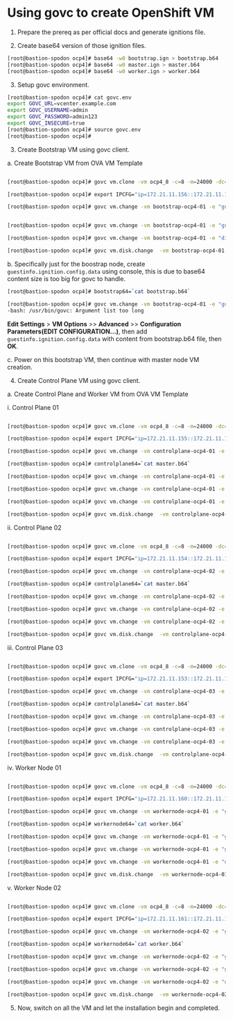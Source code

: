 # Using govc to create OpenShift VM


1. Prepare the prereq as per official docs and generate ignitions file.

2. Create base64 version of those ignition files.

```bash
[root@bastion-spodon ocp4]# base64 -w0 bootstrap.ign > bootstrap.b64
[root@bastion-spodon ocp4]# base64 -w0 master.ign > master.b64
[root@bastion-spodon ocp4]# base64 -w0 worker.ign > worker.b64
```

3. Setup govc environment.
```bash
[root@bastion-spodon ocp4]# cat govc.env 
export GOVC_URL=vcenter.example.com
export GOVC_USERNAME=admin
export GOVC_PASSWORD=admin123
export GOVC_INSECURE=true
[root@bastion-spodon ocp4]# source govc.env 
[root@bastion-spodon ocp4]# 

```

3. Create Bootstrap VM using govc client.

a. Create Bootstrap VM from OVA VM Template

```bash

[root@bastion-spodon ocp4]# govc vm.clone -vm ocp4_8 -c=8 -m=24000 -dc="vSAN Datacenter" -ds=vsanDatastore -folder="Din VM" -net="1G DSwitch-Mgmt Network-ephemeral"  -on=false -debug=true bootstrap-ocp4-01

[root@bastion-spodon ocp4]# export IPCFG="ip=172.21.11.156::172.21.11.1:255.255.255.0:::none nameserver=172.21.11.151"

[root@bastion-spodon ocp4]# govc vm.change -vm bootstrap-ocp4-01 -e "guestinfo.afterburn.initrd.network-kargs=${IPCFG}"


[root@bastion-spodon ocp4]# govc vm.change -vm bootstrap-ocp4-01 -e "guestinfo.ignition.config.data.encoding=base64"

[root@bastion-spodon ocp4]# govc vm.change -vm bootstrap-ocp4-01 -e "disk.EnableUUID=true"

[root@bastion-spodon ocp4]# govc vm.disk.change  -vm bootstrap-ocp4-01 -disk.key=0 -size 50G
```


b. Specifically just for the boostrap node, create `guestinfo.ignition.config.data` using console, this is due to base64 content size is too big for govc to handle.

```bash
[root@bastion-spodon ocp4]# bootstrap64=`cat bootstrap.b64`

[root@bastion-spodon ocp4]# govc vm.change -vm bootstrap-ocp4-01 -e "guestinfo.ignition.config.data=${bootstrap64}"
-bash: /usr/bin/govc: Argument list too long
```

 **Edit Settings** > **VM Options** >> **Advanced** >> **Configuration Parameters(EDIT CONFIGURATION...)**, then add `guestinfo.ignition.config.data` with content from bootstrap.b64 file, then **OK**.

c. Power on this bootstrap VM, then continue with master node VM creation.

4. Create Control Plane VM using govc client.

a. Create Control Plane and Worker VM from OVA VM Template

i. Control Plane 01
```bash

[root@bastion-spodon ocp4]# govc vm.clone -vm ocp4_8 -c=8 -m=24000 -dc="vSAN Datacenter" -ds=vsanDatastore -folder="Din VM" -net="1G DSwitch-Mgmt Network-ephemeral"  -on=false -debug=true controlplane-ocp4-01

[root@bastion-spodon ocp4]# export IPCFG="ip=172.21.11.155::172.21.11.1:255.255.255.0:::none nameserver=172.21.11.151"

[root@bastion-spodon ocp4]# govc vm.change -vm controlplane-ocp4-01 -e "guestinfo.afterburn.initrd.network-kargs=${IPCFG}"

[root@bastion-spodon ocp4]# controlplane64=`cat master.b64`

[root@bastion-spodon ocp4]# govc vm.change -vm controlplane-ocp4-01 -e "guestinfo.ignition.config.data=${controlplane64}"

[root@bastion-spodon ocp4]# govc vm.change -vm controlplane-ocp4-01 -e "guestinfo.ignition.config.data.encoding=base64"

[root@bastion-spodon ocp4]# govc vm.change -vm controlplane-ocp4-01 -e "disk.EnableUUID=true"

[root@bastion-spodon ocp4]# govc vm.disk.change  -vm controlplane-ocp4-01 -disk.key=0 -size 100G
``` 


ii. Control Plane 02
```bash

[root@bastion-spodon ocp4]# govc vm.clone -vm ocp4_8 -c=8 -m=24000 -dc="vSAN Datacenter" -ds=vsanDatastore -folder="Din VM" -net="1G DSwitch-Mgmt Network-ephemeral"  -on=false -debug=true controlplane-ocp4-02

[root@bastion-spodon ocp4]# export IPCFG="ip=172.21.11.154::172.21.11.1:255.255.255.0:::none nameserver=172.21.11.151"

[root@bastion-spodon ocp4]# govc vm.change -vm controlplane-ocp4-02 -e "guestinfo.afterburn.initrd.network-kargs=${IPCFG}"

[root@bastion-spodon ocp4]# controlplane64=`cat master.b64`

[root@bastion-spodon ocp4]# govc vm.change -vm controlplane-ocp4-02 -e "guestinfo.ignition.config.data=${controlplane64}"

[root@bastion-spodon ocp4]# govc vm.change -vm controlplane-ocp4-02 -e "guestinfo.ignition.config.data.encoding=base64"

[root@bastion-spodon ocp4]# govc vm.change -vm controlplane-ocp4-02 -e "disk.EnableUUID=true"

[root@bastion-spodon ocp4]# govc vm.disk.change  -vm controlplane-ocp4-02 -disk.key=0 -size 100G
``` 

iii. Control Plane 03
```bash

[root@bastion-spodon ocp4]# govc vm.clone -vm ocp4_8 -c=8 -m=24000 -dc="vSAN Datacenter" -ds=vsanDatastore -folder="Din VM" -net="1G DSwitch-Mgmt Network-ephemeral"  -on=false -debug=true controlplane-ocp4-03

[root@bastion-spodon ocp4]# export IPCFG="ip=172.21.11.153::172.21.11.1:255.255.255.0:::none nameserver=172.21.11.151"

[root@bastion-spodon ocp4]# govc vm.change -vm controlplane-ocp4-03 -e "guestinfo.afterburn.initrd.network-kargs=${IPCFG}"

[root@bastion-spodon ocp4]# controlplane64=`cat master.b64`

[root@bastion-spodon ocp4]# govc vm.change -vm controlplane-ocp4-03 -e "guestinfo.ignition.config.data=${controlplane64}"

[root@bastion-spodon ocp4]# govc vm.change -vm controlplane-ocp4-03 -e "guestinfo.ignition.config.data.encoding=base64"

[root@bastion-spodon ocp4]# govc vm.change -vm controlplane-ocp4-03 -e "disk.EnableUUID=true"

[root@bastion-spodon ocp4]# govc vm.disk.change  -vm controlplane-ocp4-03 -disk.key=0 -size 100G
``` 


iv. Worker Node 01
```bash

[root@bastion-spodon ocp4]# govc vm.clone -vm ocp4_8 -c=8 -m=24000 -dc="vSAN Datacenter" -ds=vsanDatastore -folder="Din VM" -net="1G DSwitch-Mgmt Network-ephemeral"  -on=false -debug=true workernode-ocp4-01

[root@bastion-spodon ocp4]# export IPCFG="ip=172.21.11.160::172.21.11.1:255.255.255.0:::none nameserver=172.21.11.151"

[root@bastion-spodon ocp4]# govc vm.change -vm workernode-ocp4-01 -e "guestinfo.afterburn.initrd.network-kargs=${IPCFG}"

[root@bastion-spodon ocp4]# workernode64=`cat worker.b64`

[root@bastion-spodon ocp4]# govc vm.change -vm workernode-ocp4-01 -e "guestinfo.ignition.config.data=${workernode64}"

[root@bastion-spodon ocp4]# govc vm.change -vm workernode-ocp4-01 -e "guestinfo.ignition.config.data.encoding=base64"

[root@bastion-spodon ocp4]# govc vm.change -vm workernode-ocp4-01 -e "disk.EnableUUID=true"

[root@bastion-spodon ocp4]# govc vm.disk.change  -vm workernode-ocp4-01 -disk.key=0 -size 100G
``` 

v. Worker Node 02
```bash

[root@bastion-spodon ocp4]# govc vm.clone -vm ocp4_8 -c=8 -m=24000 -dc="vSAN Datacenter" -ds=vsanDatastore -folder="Din VM" -net="1G DSwitch-Mgmt Network-ephemeral"  -on=false -debug=true workernode-ocp4-02

[root@bastion-spodon ocp4]# export IPCFG="ip=172.21.11.161::172.21.11.1:255.255.255.0:::none nameserver=172.21.11.151"

[root@bastion-spodon ocp4]# govc vm.change -vm workernode-ocp4-02 -e "guestinfo.afterburn.initrd.network-kargs=${IPCFG}"

[root@bastion-spodon ocp4]# workernode64=`cat worker.b64`

[root@bastion-spodon ocp4]# govc vm.change -vm workernode-ocp4-02 -e "guestinfo.ignition.config.data=${workernode64}"

[root@bastion-spodon ocp4]# govc vm.change -vm workernode-ocp4-02 -e "guestinfo.ignition.config.data.encoding=base64"

[root@bastion-spodon ocp4]# govc vm.change -vm workernode-ocp4-02 -e "disk.EnableUUID=true"

[root@bastion-spodon ocp4]# govc vm.disk.change  -vm workernode-ocp4-02 -disk.key=0 -size 100G
``` 

5. Now, switch on all the VM and let the installation begin and completed.
